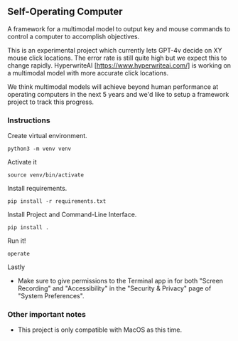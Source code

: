 ## Self-Operating Computer
A framework for a multimodal model to output key and mouse commands to control a computer to accomplish objectives.

This is an experimental project which currently lets GPT-4v decide on XY mouse click locations. The error rate is still quite high but we expect this to change rapidly. HyperwriteAI [https://www.hyperwriteai.com/] is working on a multimodal model with more accurate click locations. 

We think multimodal models will achieve beyond human performance at operating computers in the next 5 years and we'd like to setup a framework project to track this progress. 

### Instructions
Create virtual environment. 
```
python3 -m venv venv
```
Activate it
```
source venv/bin/activate
```
Install requirements. 
```
pip install -r requirements.txt
```
Install Project and Command-Line Interface.
```
pip install .
```
Run it!
```
operate
```
Lastly
- Make sure to give permissions to the Terminal app in for both "Screen Recording" and "Accessibility" in the "Security & Privacy" page of "System Preferences". 


### Other important notes
- This project is only compatible with MacOS as this time. 